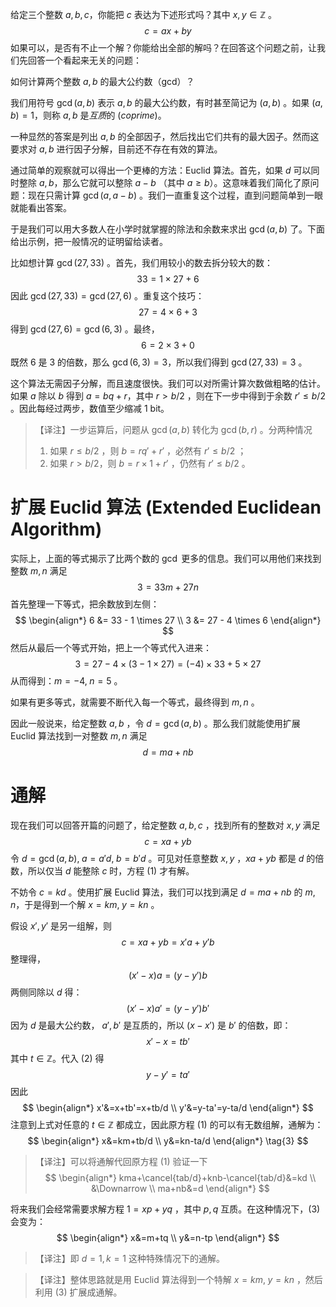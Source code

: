 给定三个整数 $a,b,c$，你能把 $c$ 表达为下述形式吗？其中 $x,y \in \mathbb{Z}$ 。
$$c=ax+by$$
如果可以，是否有不止一个解？你能给出全部的解吗？在回答这个问题之前，让我们先回答一个看起来无关的问题：

如何计算两个整数 $a,b$ 的最大公约数（gcd）？

我们用符号 $\gcd(a,b)$ 表示 $a,b$ 的最大公约数，有时甚至简记为 $(a,b)$ 。如果 $(a,b)=1$，则称 $a,b$ 是*互质*的 (*coprime*)。

一种显然的答案是列出 $a,b$ 的全部因子，然后找出它们共有的最大因子。然而这要求对 $a,b$ 进行因子分解，目前还不存在有效的算法。

通过简单的观察就可以得出一个更棒的方法：Euclid 算法。首先，如果 $d$ 可以同时整除 $a,b$，那么它就可以整除 $a-b$ （其中 $a \ge b$）。这意味着我们简化了原问题：现在只需计算 $\gcd(a, a-b)$ 。我们一直重复这个过程，直到问题简单到一眼就能看出答案。

于是我们可以用大多数人在小学时就掌握的除法和余数来求出 $\gcd(a,b)$ 了。下面给出示例，把一般情况的证明留给读者。

比如想计算 $\gcd(27,33)$ 。首先，我们用较小的数去拆分较大的数：
$$33=1 \times 27 + 6$$
因此 $\gcd(27,33)=\gcd(27,6)$ 。重复这个技巧：
$$27 = 4 \times 6 + 3$$ 得到 $\gcd(27,6)=\gcd(6,3)$ 。最终，
$$6=2 \times 3 + 0$$
既然 $6$ 是 $3$ 的倍数，那么 $\gcd(6,3)=3$，所以我们得到 $\gcd(27, 33)=3$ 。

这个算法无需因子分解，而且速度很快。我们可以对所需计算次数做粗略的估计。如果 $a$ 除以 $b$ 得到 $a=bq+r$，其中 $r>b/2$ ，则在下一步中得到于余数 $r' \le b/2$ 。因此每经过两步，数值至少缩减 1 bit。

> 【译注】一步运算后，问题从 $\gcd(a,b)$ 转化为 $\gcd(b,r)$ 。分两种情况
> 1. 如果 $r \le b/2$ ，则 $b=rq'+r'$ ，必然有 $r' \le b/2$ ；
> 2. 如果 $r>b/2$，则 $b=r \times 1+r'$ ，仍然有 $r' \le b/2$ 。 

# 扩展 Euclid 算法 (Extended Euclidean Algorithm)

实际上，上面的等式揭示了比两个数的 $\gcd$ 更多的信息。我们可以用他们来找到整数 $m,n$ 满足
$$3 = 33m+27n$$
首先整理一下等式，把余数放到左侧：
$$
\begin{align*}
6 &= 33 - 1 \times 27 \\
3 &= 27 - 4 \times 6
\end{align*}
$$
然后从最后一个等式开始，把上一个等式代入进来：
$$3 = 27 - 4 \times (3 - 1 \times 27) = (-4) \times 33 + 5 \times 27$$
从而得到：$m=-4, \; n=5$ 。

如果有更多等式，就需要不断代入每一个等式，最终得到 $m,n$ 。

因此一般说来，给定整数 $a,b$ ，令 $d=\gcd(a,b)$ 。那么我们就能使用扩展 Euclid 算法找到一对整数 $m,n$ 满足
$$d=ma+nb$$
# 通解

现在我们可以回答开篇的问题了，给定整数 $a,b,c$ ，找到所有的整数对 $x,y$ 满足 
$$c=xa+yb \tag{1}$$
令 $d=\gcd(a,b),\; a=a'd, \; b=b'd$ 。可见对任意整数 $x,y$ ，$xa+yb$ 都是 $d$ 的倍数，所以仅当 $d$ 能整除 $c$ 时，方程 (1) 才有解。

不妨令 $c=kd$ 。使用扩展 Euclid 算法，我们可以找到满足 $d=ma+nb$ 的 $m,n$，于是得到一个解 $x=km, \; y=kn$ 。

假设 $x',y'$ 是另一组解，则
$$c=xa+yb=x'a+y'b$$
整理得，
$$(x'-x)a=(y-y')b$$
两侧同除以 $d$ 得：
$$(x'-x)a'=(y-y')b' \tag{2}$$
因为 $d$ 是最大公约数， $a',b'$ 是互质的，所以 $(x-x')$ 是 $b'$ 的倍数，即：
$$x'-x=tb'$$
其中 $t \in \mathbb{Z}$。代入 (2) 得
$$y-y'=ta'$$
因此 
$$
\begin{align*}
x'&=x+tb'=x+tb/d \\
y'&=y-ta'=y-ta/d
\end{align*}
$$
注意到上式对任意的 $t \in \mathbb{Z}$ 都成立，因此原方程 (1) 的可以有无数组解，通解为：
$$
\begin{align*}
x&=km+tb/d \\
y&=kn-ta/d
\end{align*} \tag{3}
$$
> 【译注】可以将通解代回原方程 (1) 验证一下 $$
\begin{align*}
kma+\cancel{tab/d}+knb-\cancel{tab/d}&=kd \\
&\Downarrow \\
ma+nb&=d
\end{align*}
$$

将来我们会经常需要求解方程 $1=xp+yq$ ，其中 $p,q$ 互质。在这种情况下，(3) 会变为：
$$
\begin{align*}
x&=m+tq \\
y&=n-tp
\end{align*}
$$
>【译注】即 $d=1,k=1$ 这种特殊情况下的通解。

>【译注】整体思路就是用 Euclid 算法得到一个特解 $x=km,\; y=kn$ ，然后利用 (3) 扩展成通解。
